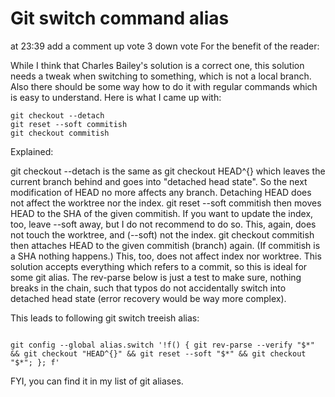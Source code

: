 Git switch command alias
========================

at 23:39
add a comment
up vote
3
down vote
For the benefit of the reader:

While I think that Charles Bailey's solution is a correct one, this solution needs a tweak when switching to something, which is not a local branch. Also there should be some way how to do it with regular commands which is easy to understand. Here is what I came up with:

```
git checkout --detach
git reset --soft commitish
git checkout commitish
```

Explained:

git checkout --detach is the same as git checkout HEAD^{} which leaves the current branch behind and goes into "detached head state". So the next modification of HEAD no more affects any branch. Detaching HEAD does not affect the worktree nor the index.
git reset --soft commitish then moves HEAD to the SHA of the given commitish. If you want to update the index, too, leave --soft away, but I do not recommend to do so. This, again, does not touch the worktree, and (--soft) not the index.
git checkout commitish then attaches HEAD to the given commitish (branch) again. (If commitish is a SHA nothing happens.) This, too, does not affect index nor worktree.
This solution accepts everything which refers to a commit, so this is ideal for some git alias. The rev-parse below is just a test to make sure, nothing breaks in the chain, such that typos do not accidentally switch into detached head state (error recovery would be way more complex).

This leads to following git switch treeish alias:
```

git config --global alias.switch '!f() { git rev-parse --verify "$*" && git checkout "HEAD^{}" && git reset --soft "$*" && git checkout "$*"; }; f'

```

FYI, you can find it in my list of git aliases.